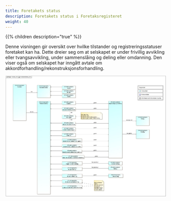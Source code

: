 ```yaml
---
title: Foretakets status
description: Foretakets status i Foretaksregisteret
weight: 40
---
```


{{% children description="true" %}}

Denne visningen gir oversikt over hvilke tilstander og registreringsstatuser foretaket kan ha. Dette dreier seg om at selskapet er under frivillig avvikling eller tvangsavvikling, under sammenslåing og deling eller omdanning. Den viser også om selskapet har inngått avtale om akkordforhandling/rekonstruksjonsforhandling.

![ForetaketsStatus](https://github.com/brreg/informasjonsmodeller/blob/main/foretaksregisteret/forretningsobjektmodeller/ForetaketsStatus.jpg?raw=true)


